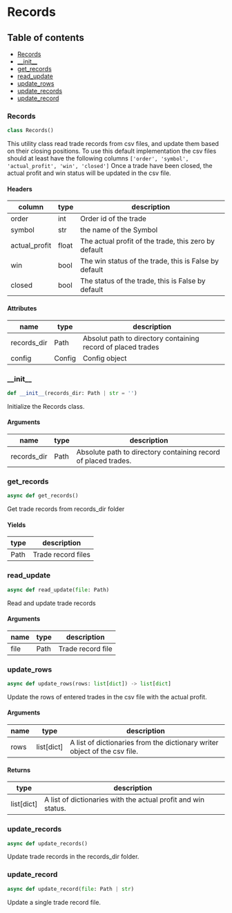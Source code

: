 # Records

## Table of contents
- [Records](#records)
- [\_\_init\_\_](#__init__)
- [get\_records](#get_records)
- [read\_update](#read_update)
- [update\_rows](#update_rows)
- [update\_records](#update_records)
- [update\_record](#update_record)
  
<a id="records"></a>
### Records
```python
class Records()
```
This utility class read trade records from csv files, and update them based on their closing positions. To use this default
implementation the csv files should at least have the following columns `['order', 'symbol', 'actual_profit', 'win', 'closed']`
Once a trade have been closed, the actual profit and win status will be updated in the csv file.
#### Headers
| column        | type  | description                                           |
|---------------|-------|-------------------------------------------------------|
| order         | int   | Order id of the trade                                 |
| symbol        | str   | the name of the Symbol                                |
| actual_profit | float | The actual profit of the trade, this zero by default  |
| win           | bool  | The win status of the trade, this is False by default |
| closed        | bool  | The status of the trade, this is False by default     |
#### Attributes
| name        | type   | description                                                  |
|-------------|--------|--------------------------------------------------------------|
| records_dir | Path   | Absolut path to directory containing record of placed trades |
| config      | Config | Config object                                                |

<a id="__init__"></a>
### \_\_init\_\_
```python
def __init__(records_dir: Path | str = '')
```
Initialize the Records class.
#### Arguments
| name         | type | description                                                    |
|--------------|------|----------------------------------------------------------------|
| records_dir  | Path | Absolute path to directory containing record of placed trades. |

<a id="get_records"></a>
### get\_records
```python
async def get_records()
```
Get trade records from records_dir folder
#### Yields
| type | description        |
|------|--------------------|
| Path | Trade record files |

<a id="read_update"></a>
### read\_update
```python
async def read_update(file: Path)
```
Read and update trade records
#### Arguments
| name | type | description       |
|------|------|-------------------|
| file | Path | Trade record file |

<a id="update_rows"></a>
### update\_rows
```python
async def update_rows(rows: list[dict]) -> list[dict]
```
Update the rows of entered trades in the csv file with the actual profit.
#### Arguments
| name | type       | description                                                               |
|------|------------|---------------------------------------------------------------------------|
| rows | list[dict] | A list of dictionaries from the dictionary writer object of the csv file. |

#### Returns
| type       | description                                                   |
|------------|---------------------------------------------------------------|
| list[dict] | A list of dictionaries with the actual profit and win status. |


<a id="update_records"></a>
### update\_records
```python
async def update_records()
```
Update trade records in the records_dir folder.

<a id="update_record"></a>
### update\_record
```python
async def update_record(file: Path | str)
```
Update a single trade record file.
